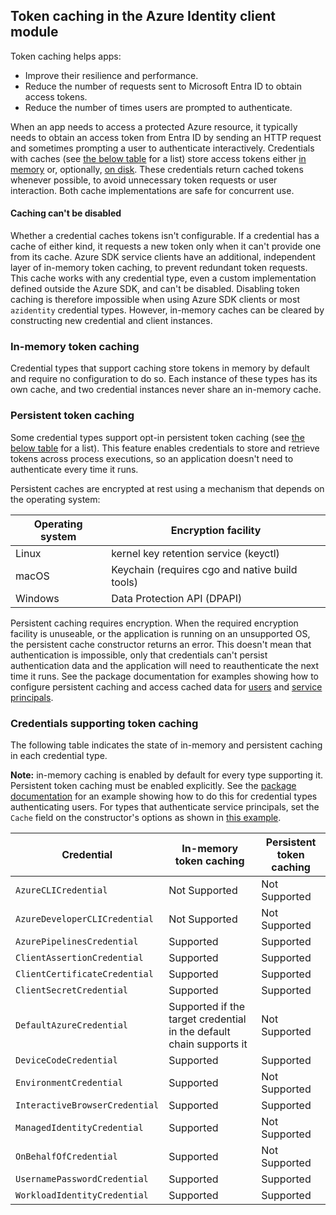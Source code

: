 ## Token caching in the Azure Identity client module

Token caching helps apps:

- Improve their resilience and performance.
- Reduce the number of requests sent to Microsoft Entra ID to obtain access tokens.
- Reduce the number of times users are prompted to authenticate.

When an app needs to access a protected Azure resource, it typically needs to obtain an access token from Entra ID by sending an HTTP request and sometimes prompting a user to authenticate interactively. Credentials with caches (see [the below table](#credentials-supporting-token-caching) for a list) store access tokens either [in memory](#in-memory-token-caching) or, optionally, [on disk](#persistent-token-caching). These credentials return cached tokens whenever possible, to avoid unnecessary token requests or user interaction. Both cache implementations are safe for concurrent use.

#### Caching can't be disabled

Whether a credential caches tokens isn't configurable. If a credential has a cache of either kind, it requests a new token only when it can't provide one from its cache. Azure SDK service clients have an additional, independent layer of in-memory token caching, to prevent redundant token requests. This cache works with any credential type, even a custom implementation defined outside the Azure SDK, and can't be disabled. Disabling token caching is therefore impossible when using Azure SDK clients or most `azidentity` credential types. However, in-memory caches can be cleared by constructing new credential and client instances.

### In-memory token caching

Credential types that support caching store tokens in memory by default and require no configuration to do so. Each instance of these types has its own cache, and two credential instances never share an in-memory cache.

### Persistent token caching

Some credential types support opt-in persistent token caching (see [the below table](#credentials-supporting-token-caching) for a list). This feature enables credentials to store and retrieve tokens across process executions, so an application doesn't need to authenticate every time it runs.

Persistent caches are encrypted at rest using a mechanism that depends on the operating system:

| Operating system | Encryption facility                            |
| ---------------- | ---------------------------------------------- |
| Linux            | kernel key retention service (keyctl)          |
| macOS            | Keychain (requires cgo and native build tools) |
| Windows          | Data Protection API (DPAPI)                    |

Persistent caching requires encryption. When the required encryption facility is unuseable, or the application is running on an unsupported OS, the persistent cache constructor returns an error. This doesn't mean that authentication is impossible, only that credentials can't persist authentication data and the application will need to reauthenticate the next time it runs. See the package documentation for examples showing how to configure persistent caching and access cached data for [users][user_example] and [service principals][sp_example].

### Credentials supporting token caching

The following table indicates the state of in-memory and persistent caching in each credential type.

**Note:** in-memory caching is enabled by default for every type supporting it. Persistent token caching must be enabled explicitly. See the [package documentation][user_example] for an example showing how to do this for credential types authenticating users. For types that authenticate service principals, set the `Cache` field on the constructor's options as shown in [this example][sp_example].

| Credential                     | In-memory token caching                                             | Persistent token caching |
| ------------------------------ | ------------------------------------------------------------------- | ------------------------ |
| `AzureCLICredential`           | Not Supported                                                       | Not Supported            |
| `AzureDeveloperCLICredential`  | Not Supported                                                       | Not Supported            |
| `AzurePipelinesCredential`     | Supported                                                           | Supported                |
| `ClientAssertionCredential`    | Supported                                                           | Supported                |
| `ClientCertificateCredential`  | Supported                                                           | Supported                |
| `ClientSecretCredential`       | Supported                                                           | Supported                |
| `DefaultAzureCredential`       | Supported if the target credential in the default chain supports it | Not Supported            |
| `DeviceCodeCredential`         | Supported                                                           | Supported                |
| `EnvironmentCredential`        | Supported                                                           | Not Supported            |
| `InteractiveBrowserCredential` | Supported                                                           | Supported                |
| `ManagedIdentityCredential`    | Supported                                                           | Not Supported            |
| `OnBehalfOfCredential`         | Supported                                                           | Not Supported            |
| `UsernamePasswordCredential`   | Supported                                                           | Supported                |
| `WorkloadIdentityCredential`   | Supported                                                           | Supported                |

[sp_example]: https://pkg.go.dev/github.com/Azure/azure-sdk-for-go/sdk/azidentity#example-package-PersistentServicePrincipalAuthentication
[user_example]: https://pkg.go.dev/github.com/Azure/azure-sdk-for-go/sdk/azidentity#example-package-PersistentUserAuthentication
